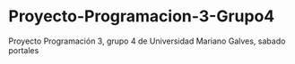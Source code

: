 # Proyecto-Programacion-3-Grupo4
Proyecto Programación 3, grupo 4 de Universidad Mariano Galves, sabado portales
